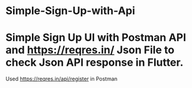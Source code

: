 # Simple-Sign-Up-with-Api

# Simple Sign Up UI with Postman API and https://reqres.in/ Json File to check Json API response in Flutter.

Used https://reqres.in/api/register in Postman 